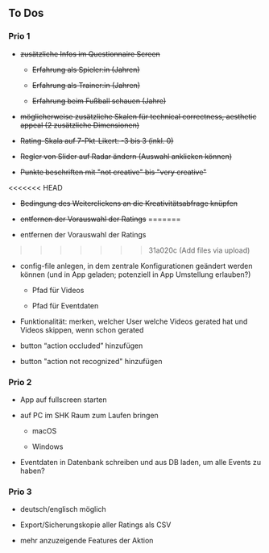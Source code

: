 ## To Dos

### Prio 1
- ~~zusätzliche Infos im Questionnaire Screen~~

  - ~~Erfahrung als Spieler:in (Jahren)~~

  - ~~Erfahrung als Trainer:in (Jahren)~~

  - ~~Erfahrung beim Fußball schauen (Jahre)~~

- ~~möglicherweise zusätzliche Skalen für technical correctness, aesthetic appeal (2 zusätzliche Dimensionen)~~

- ~~Rating-Skala auf 7-Pkt-Likert: -3 bis 3 (inkl. 0)~~

- ~~Regler von Slider auf Radar ändern (Auswahl anklicken können)~~

- ~~Punkte beschriften mit "not creative" bis "very creative"~~

<<<<<<< HEAD
- ~~Bedingung des Weiterclickens an die Kreativitätsabfrage knüpfen~~

- ~~entfernen der Vorauswahl der Ratings~~
=======
- entfernen der Vorauswahl der Ratings
>>>>>>> 31a020c (Add files via upload)

-   config-file anlegen, in dem zentrale Konfigurationen geändert werden können (und in App geladen; potenziell in App Umstellung erlauben?)

    -   Pfad für Videos

    -   Pfad für Eventdaten

-   Funktionalität: merken, welcher User welche Videos gerated hat und Videos skippen, wenn schon gerated

-   button “action occluded” hinzufügen

-   button "action not recognized" hinzufügen

### Prio 2

-   App auf fullscreen starten

-   auf PC im SHK Raum zum Laufen bringen
    -   macOS

    -   Windows
-   Eventdaten in Datenbank schreiben und aus DB laden, um alle Events zu haben?

### Prio 3

-   deutsch/englisch möglich

-   Export/Sicherungskopie aller Ratings als CSV

-   mehr anzuzeigende Features der Aktion